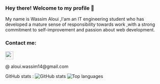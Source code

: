 ### Hey there! Welcome to my profile 👋

My name is Wassim Aloui ,I'am an IT engineering student who has developed a mature sense of responsibility towards work ,with a strong commitment to self-improvement and passion about web development.

 <h3 align="left">Contact me:</h3>
<p align="left">
  <a href="https://www.linkedin.com/in/wassim-aloui-936304265/" target="blank"><img align="center" src="https://raw.githubusercontent.com/rahuldkjain/github-profile-readme-generator/master/src/images/icons/Social/linked-in-alt.svg" height="25" width="25" /></a>
</p> 
@ aloui.wassim14@gmail.com

GitHub stats :
![GitHub stats](https://github-readme-stats.vercel.app/api?username=Wassim-Aloui&count_private=true&show_icons=true&theme=radical)
![Top languages](https://github-readme-stats.vercel.app/api/top-langs/?username=Wassim-Aloui&show_icons=true&theme=radical)
